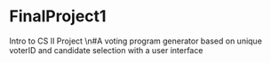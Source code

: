 # FinalProject1
Intro to CS II Project
\n#A voting program generator based on unique voterID and candidate selection with a user interface
